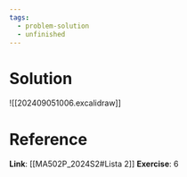 ```yaml
---
tags:
  - problem-solution
  - unfinished
---
```

# Solution
![[202409051006.excalidraw]]

# Reference
**Link**: [[MA502P_2024S2#Lista 2]]
**Exercise**: 6